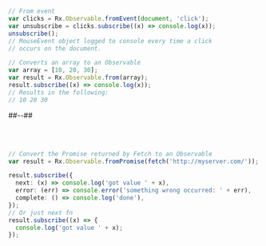 <!-- .slide: class="two-column with-code" -->

#

```typescript
// From event
var clicks = Rx.Observable.fromEvent(document, 'click');
var unsubscribe = clicks.subscribe((x) => console.log(x));
unsubscribe();
// MouseEvent object logged to console every time a click
// occurs on the document.
```

```typescript
// Converts an array to an Observable
var array = [10, 20, 30];
var result = Rx.Observable.from(array);
result.subscribe((x) => console.log(x));
// Results in the following:
// 10 20 30
```

##--##

<!-- .slide: class="with-code" -->

<br><br>

```typescript
// Convert the Promise returned by Fetch to an Observable
var result = Rx.Observable.fromPromise(fetch('http://myserver.com/'));
```

```typescript
result.subscribe({
  next: (x) => console.log('got value ' + x),
  error: (err) => console.error('something wrong occurred: ' + err),
  complete: () => console.log('done'),
});
// Or just next fn
result.subscribe((x) => {
  console.log('got value ' + x);
});
```
